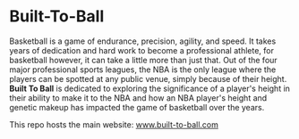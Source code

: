 # Built-To-Ball

Basketball is a game of endurance, precision, agility, and speed. It takes years of dedication and hard work to become a professional athlete, for basketball however, it can take a little more than just that. Out of the four major professional sports leagues, the NBA is the only league where the players can be spotted at any public venue, simply because of their height. **Built To Ball** is dedicated to exploring the significance of a player's height in their ability to make it to the NBA and how an NBA player's height and genetic makeup has impacted the game of basketball over the years.

This repo hosts the main website: www.built-to-ball.com